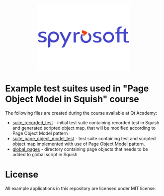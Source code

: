 <p align="center"><img src="/doc/spyrosoft_color_rgb-1.png" alt="Spyrosoft" width="300" height="auto"></p>

# Example test suites used in "Page Object Model in Squish" course

The following files are created during the course available at Qt Academy:
- [suite_recorded_test](./suite_recorded_test/) - initial test suite containing recorded test in Squish and generated scripted object map, that will be modified according to Page Object Model pattern
- [suite_page_object_model_test](./suite_page_object_model_test/) - test suite containing test and scripted object map implemented with use of Page Object Model pattern.
- [global_pages](./global_pages/) - directory containing page objects that needs to be added to global script in Squish

# License

All example applications in this repository are licensed under MIT license.
